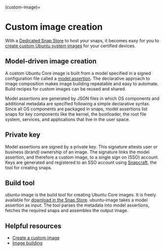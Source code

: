 (custom-image)=
# Custom image creation

<!-- 
Status: Document is unfocused, and not compliant to a specific Diataxis quadrant
Rewrite: Rework into explanation or how-to
 -->

With a [Dedicated Snap Store](https://ubuntu.com/internet-of-things/appstore) to host your snaps, it becomes easy for you to [create custom Ubuntu system images](https://ubuntu.com/core/docs/custom-images) for your certified devices.

## Model-driven image creation

A custom Ubuntu Core image is built from a model specified in a signed configuration file called a [model assertion](https://core.docs.ubuntu.com/en/reference/assertions/model). The declarative approach to image composition makes image building repeatable and easy to automate. Build recipes for custom images can be reused and shared.

Model assertions are generated by JSON files in which OS components and additional metadata are specified following a simple declarative syntax. Since all OS components are packaged in snaps, model assertions list snaps for key components like the kernel, the bootloader, the root file system, services, and applications that live in the user space.

## Private key

Model assertions are signed by a private key. This signature attests user or business (brand) ownership of an image. The signature links the model assertion, and therefore a custom image, to a single sign on (SSO) account. Keys are generated and registered to an SSO account using [Snapcraft](https://snapcraft.io/), the tool for creating snaps.

## Build tool

ubuntu-image is the build tool for creating Ubuntu Core images. It is freely available for [download in the Snap Store](https://snapcraft.io/ubuntu-image). ubuntu-image takes a model assertion as input. The tool parses the metadata into model assertions, fetches the required snaps and assembles the output image.

## Helpful resources

* [Create a custom image](https://ubuntu.com/core/docs/custom-images)
* [Image building](https://ubuntu.com/core/docs/image-building)
